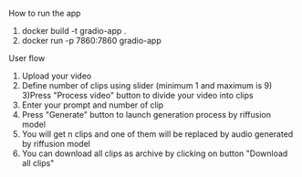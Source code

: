 How to run the app
1) docker build -t gradio-app .
2) docker run -p 7860:7860 gradio-app

User flow
1) Upload your video
2) Define number of clips using slider (minimum 1 and maximum is 9)
3)Press "Process video" button to divide your video into clips
4) Enter your prompt and number of clip
5) Press "Generate" button to launch generation process by riffusion model
6) You will get n clips and one of them will be replaced by audio generated by riffusion model
7) You can download all clips as archive by clicking on button "Download all clips"
